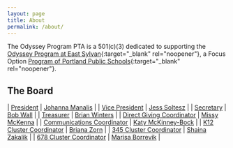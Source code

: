 ```yaml
---
layout: page
title: About
permalink: /about/
---
```


The Odyssey Program PTA is a 501(c)(3) dedicated to supporting the [Odyssey Program at East Sylvan](http://odysseyprogram.org){:target="_blank" rel="noopener"}, a Focus Option [Program of Portland Public Schools](https://www.pps.net/){:target="_blank" rel="noopener"}.

## The Board

| [President](mailto:president@odysseypta.org) | [Johanna Manalis](mailto:johanna.manalis@odysseypta.org) |
| [Vice President](mailto:vice-president@odysseypta.org) | [Jess Soltesz](mailto:jess.soltesz@odysseypta.org) |
| [Secretary](mailto:secretary@odysseypta.org) | [Bob Wall](mailto:bob.wall@odysseypta.org) |
| [Treasurer](mailto:treasurer@odysseypta.org) | [Brian Winters](mailto:brian.winters@odysseypta.org) |
| [Direct Giving Coordinator](mailto:giving@odysseypta.org) | [Missy McKenna](mailto:missy.mckenna@odysseypta.org) |
| [Communications Coordinator](mailto:communications@odysseypta.org) | [Katy McKinney-Bock](mailto:katy.mckinney-bock@odysseypta.org) |
| [K12 Cluster Coordinator](mailto:k12@odysseypta.org) | [Briana Zorn](mailto:briana.zorn@odysseypta.org) |
| [345 Cluster Coordinator](mailto:345@odysseypta.org) | [Shaina Zakalik](mailto:shaina.zakalik@odysseypta.org) |
| [678 Cluster Coordinator](mailto:678@odysseypta.org) | [Marisa Borrevik](mailto:marisa.borrevik@odysseypta.org) |